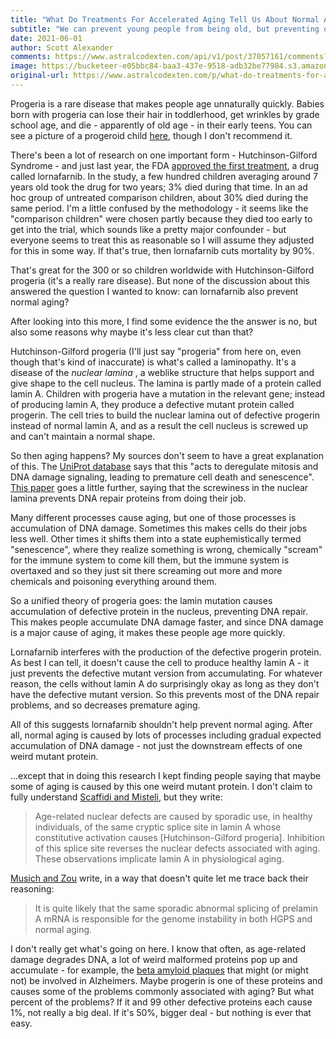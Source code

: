 ```yaml
---
title: "What Do Treatments For Accelerated Aging Tell Us About Normal Aging?"
subtitle: "We can prevent young people from being old, but preventing old people from being old sounds also sounds useful."
date: 2021-06-01
author: Scott Alexander
comments: https://www.astralcodexten.com/api/v1/post/37057161/comments?&all_comments=true
image: https://bucketeer-e05bbc84-baa3-437e-9518-adb32be77984.s3.amazonaws.com/public/images/19911f4c-d6cc-45f4-9735-98f1ab38e23a_736x490.jpeg
original-url: https://www.astralcodexten.com/p/what-do-treatments-for-accelerated
---
```

Progeria is a rare disease that makes people age unnaturally quickly. Babies born with progeria can lose their hair in toddlerhood, get wrinkles by grade school age, and die - apparently of old age - in their early teens. You can see a picture of a progeroid child [here](https://en.wikipedia.org/wiki/Progeria), though I don't recommend it.

There's been a lot of research on one important form - Hutchinson-Gilford Syndrome - and just last year, the FDA [approved the first treatment](https://www.fda.gov/news-events/press-announcements/fda-approves-first-treatment-hutchinson-gilford-progeria-syndrome-and-some-progeroid-laminopathies), a drug called lornafarnib. In the study, a few hundred children averaging around 7 years old took the drug for two years; 3% died during that time. In an ad hoc group of untreated comparison children, about 30% died during the same period. I'm a little confused by the methodology - it seems like the "comparison children" were chosen partly because they died too early to get into the trial, which sounds like a pretty major confounder - but everyone seems to treat this as reasonable so I will assume they adjusted for this in some way. If that's true, then lornafarnib cuts mortality by 90%.

That's great for the 300 or so children worldwide with Hutchinson-Gilford progeria (it's a really rare disease). But none of the discussion about this answered the question I wanted to know: can lornafarnib also prevent normal aging?

After looking into this more, I find some evidence the the answer is no, but also some reasons why maybe it's less clear cut than that?

Hutchinson-Gilford progeria (I'll just say "progeria" from here on, even though that's kind of inaccurate) is what's called a laminopathy. It's a disease of the _nuclear lamina_ , a weblike structure that helps support and give shape to the cell nucleus. The lamina is partly made of a protein called lamin A. Children with progeria have a mutation in the relevant gene; instead of producing lamin A, they produce a defective mutant protein called progerin. The cell tries to build the nuclear lamina out of defective progerin instead of normal lamin A, and as a result the cell nucleus is screwed up and can't maintain a normal shape.

So then aging happens? My sources don't seem to have a great explanation of this. The [UniProt database](https://www.uniprot.org/uniprot/P02545#:~:text=Prelamin%2DA%2FC%20can%20accelerate,genomic%20instability%2C%20and%20premature%20senescence) says that this "acts to deregulate mitosis and DNA damage signaling, leading to premature cell death and senescence". [This paper](https://www.ncbi.nlm.nih.gov/pmc/articles/PMC2765059/) goes a little further, saying that the screwiness in the nuclear lamina prevents DNA repair proteins from doing their job.

Many different processes cause aging, but one of those processes is accumulation of DNA damage. Sometimes this makes cells do their jobs less well. Other times it shifts them into a state euphemistically termed "senescence", where they realize something is wrong, chemically "scream" for the immune system to come kill them, but the immune system is overtaxed and so they just sit there screaming out more and more chemicals and poisoning everything around them. 

So a unified theory of progeria goes: the lamin mutation causes accumulation of defective protein in the nucleus, preventing DNA repair. This makes people accumulate DNA damage faster, and since DNA damage is a major cause of aging, it makes these people age more quickly.

Lornafarnib interferes with the production of the defective progerin protein. As best I can tell, it doesn't cause the cell to produce healthy lamin A - it just prevents the defective mutant version from accumulating. For whatever reason, the cells without lamin A do surprisingly okay as long as they don't have the defective mutant version. So this prevents most of the DNA repair problems, and so decreases premature aging.

All of this suggests lornafarnib shouldn't help prevent normal aging. After all, normal aging is caused by lots of processes including gradual expected accumulation of DNA damage - not just the downstream effects of one weird mutant protein.

...except that in doing this research I kept finding people saying that maybe some of aging is caused by this one weird mutant protein. I don't claim to fully understand [Scaffidi and Misteli](https://pubmed.ncbi.nlm.nih.gov/16645051/), but they write:

> Age-related nuclear defects are caused by sporadic use, in healthy individuals, of the same cryptic splice site in lamin A whose constitutive activation causes [Hutchinson-Gilford progeria]. Inhibition of this splice site reverses the nuclear defects associated with aging. These observations implicate lamin A in physiological aging.

[Musich and Zou](https://www.ncbi.nlm.nih.gov/pmc/articles/PMC2765059/) write, in a way that doesn't quite let me trace back their reasoning:

> It is quite likely that the same sporadic abnormal splicing of prelamin A mRNA is responsible for the genome instability in both HGPS and normal aging.

I don't really get what's going on here. I know that often, as age-related damage degrades DNA, a lot of weird malformed proteins pop up and accumulate - for example, the [beta amyloid plaques](https://en.wikipedia.org/wiki/Amyloid_beta) that might (or might not) be involved in Alzheimers. Maybe progerin is one of these proteins and causes some of the problems commonly associated with aging? But what percent of the problems? If it and 99 other defective proteins each cause 1%, not really a big deal. If it's 50%, bigger deal - but nothing is ever that easy.
